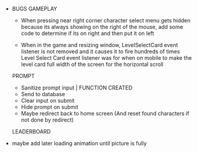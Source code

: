 - BUGS
  GAMEPLAY

  - When pressing near right corner character select menu gets hidden
    because its always showing on the right of the mouse, add some code
    to determine if its on right and then put it on left

  - When in the game and resizing window, LevelSelectCard event listener is not removed and it causes it to fire hundreds of times
    Level Select Card event listener was for when on mobile to make the level card full width
    of the screen for the horizontal scroll

  PROMPT

  - Sanitize prompt input | FUNCTION CREATED
  - Send to database
  - Clear input on submit
  - Hide prompt on submit
  - Maybe redirect back to home screen (And reset found characters if not done by redirect)

  LEADERBOARD

- maybe add later loading animation until picture is fully
